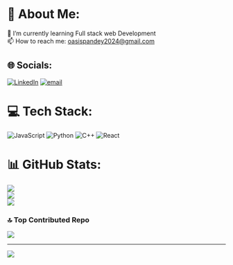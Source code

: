 # 💫 About Me:
🌱 I’m currently learning Full stack web Development<br>📫 How to reach me: oasispandey2024@gmail.com


## 🌐 Socials:
[![LinkedIn](https://img.shields.io/badge/LinkedIn-%230077B5.svg?logo=linkedin&logoColor=white)](https://www.linkedin.com/in/oasis-pandey-3060b9335/) [![email](https://img.shields.io/badge/Email-D14836?logo=gmail&logoColor=white)](mailto:oasispandey2024@gmail.com) 

# 💻 Tech Stack:
![JavaScript](https://img.shields.io/badge/javascript-%23323330.svg?style=for-the-badge&logo=javascript&logoColor=%23F7DF1E) ![Python](https://img.shields.io/badge/python-3670A0?style=for-the-badge&logo=python&logoColor=ffdd54) ![C++](https://img.shields.io/badge/c++-%2300599C.svg?style=for-the-badge&logo=c%2B%2B&logoColor=white) ![React](https://img.shields.io/badge/react-%2320232a.svg?style=for-the-badge&logo=react&logoColor=%2361DAFB)
# 📊 GitHub Stats:
![](https://github-readme-stats.vercel.app/api?username=oasis-pandey&theme=dark&hide_border=false&include_all_commits=false&count_private=false)<br/>
![](https://github-readme-streak-stats.herokuapp.com/?user=oasis-pandey&theme=dark&hide_border=false)<br/>
![](https://github-readme-stats.vercel.app/api/top-langs/?username=oasis-pandey&theme=dark&hide_border=false&include_all_commits=false&count_private=false&layout=compact)

### 🔝 Top Contributed Repo
![](https://github-contributor-stats.vercel.app/api?username=oasis-pandey&limit=5&theme=dark&combine_all_yearly_contributions=true)

---
[![](https://visitcount.itsvg.in/api?id=oasis-pandey&icon=0&color=0)](https://visitcount.itsvg.in)

<!-- Proudly created with GPRM ( https://gprm.itsvg.in ) -->
